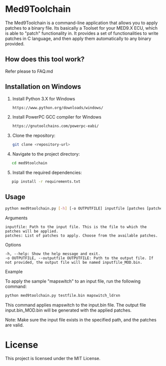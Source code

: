 # Med9Toolchain

The Med9Toolchain is a command-line application that allows you to apply patches to a binary file. 
Its basically a Toolset for your MED9.X ECU, which is able to "patch" functionality in.
It provides a set of functionalities to write patches in C language, and then apply them automatically to any binary provided.

## How does this tool work?

Refer please to FAQ.md


## Installation on Windows

1. Install Python 3.X for Windows

   ```bash
   https://www.python.org/downloads/windows/
   ```
2. Install PowerPC GCC compiler for Windows

   ```bash
   https://gnutoolchains.com/powerpc-eabi/
   ```
   
3. Clone the repository:

   ```bash
   git clone <repository-url>
   ```


4. Navigate to the project directory:

```bash
   cd med9toolchain
   ```


5. Install the required dependencies:

    
```bash
   pip install -r requirements.txt
   ```

## Usage


```bash
python med9toolchain.py [-h] [-o OUTPUTFILE] inputfile [patches [patches ...]]
   ```


Arguments

    inputfile: Path to the input file. This is the file to which the patches will be applied.
    patches: List of patches to apply. Choose from the available patches.

Options

    -h, --help: Show the help message and exit.
    -o OUTPUTFILE, --outputfile OUTPUTFILE: Path to the output file. If not provided, the output file will be named inputfile_MOD.bin.

Example

To apply the sample "mapswitch" to an input file, run the following command:


```bash
python med9toolchain.py testfile.bin mapswitch_ldrxn
   ```

This command applies mapswitch to the input.bin file. The output file input.bin_MOD.bin will be generated with the applied patches.

Note: Make sure the input file exists in the specified path, and the patches are valid.



# License

This project is licensed under the MIT License.
